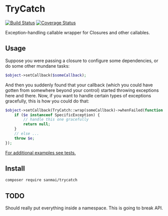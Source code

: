 # TryCatch

[![Build Status](https://travis-ci.org/sanmai/trycatch.svg?branch=master)](https://travis-ci.org/sanmai/trycatch)
[![Coverage Status](https://coveralls.io/repos/github/sanmai/trycatch/badge.svg?branch=master)](https://coveralls.io/github/sanmai/trycatch?branch=master)

Exception-handling callable wrapper for Closures and other callables.

## Usage

Suppose you were passing a closure to configure some dependencies, or do some other mundane tasks:

```php
$object->setCallback($someCallback);
```

And then you suddenly found that your callback (which you could have gotten from somewhere beyond your control) started throwing exceptions here and there. Now, if you want to handle certain types of exceptions gracefully, this is how you could do that:

```php
$object->setCallback(TryCatch::wrap(someCallback)->whenFailed(function (Exception $e) {
    if ($e instanceof SpecificException) {
        // handle this one gracefully
        return null;             
    }
    // else ...
    throw $e;
});
```

[For additional examples see tests.](tests/TryCatchTest.php)


## Install

```bash
composer require sanmai/trycatch
```

## TODO

Should really put everything inside a namespace. This is going to break API.
